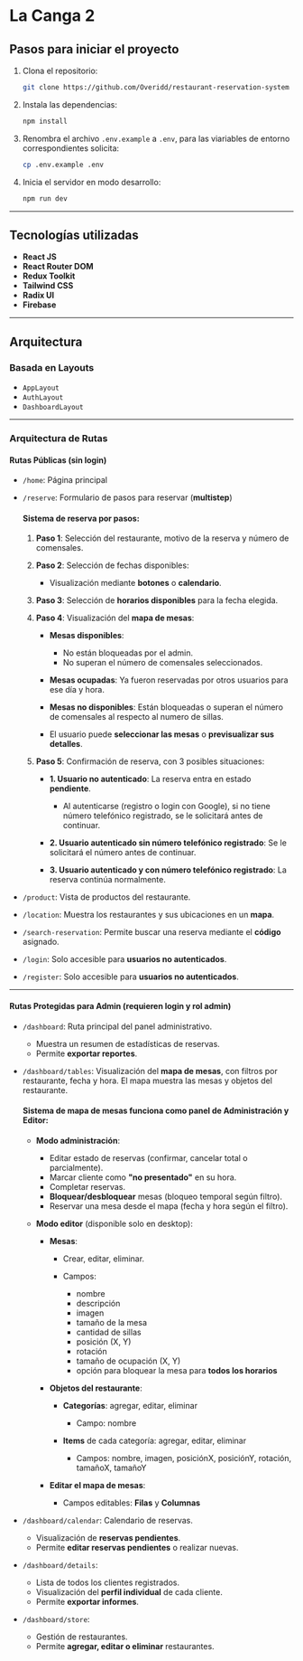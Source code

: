 # **La Canga 2** 

## Pasos para iniciar el proyecto

1. Clona el repositorio:

   ```bash
   git clone https://github.com/Overidd/restaurant-reservation-system
   ```

2. Instala las dependencias:

   ```bash
   npm install
   ```
3. Renombra el archivo `.env.example` a `.env`, para las viariables de entorno correspondientes solicita:

   ```bash
   cp .env.example .env
   ```

4. Inicia el servidor en modo desarrollo:

   ```bash
   npm run dev
   ```

---

## Tecnologías utilizadas

* **React JS**
* **React Router DOM**
* **Redux Toolkit**
* **Tailwind CSS**
* **Radix UI**
* **Firebase**

---

## Arquitectura

### Basada en Layouts

* `AppLayout`
* `AuthLayout`
* `DashboardLayout`

---

### Arquitectura de Rutas

#### Rutas Públicas (sin login)

* `/home`: Página principal

* `/reserve`: Formulario de pasos para reservar (**multistep**)

  #### Sistema de reserva por pasos:

  1. **Paso 1**: Selección del restaurante, motivo de la reserva y número de comensales.
  2. **Paso 2**: Selección de fechas disponibles:

     * Visualización mediante **botones** o **calendario**.
  3. **Paso 3**: Selección de **horarios disponibles** para la fecha elegida.
  4. **Paso 4**: Visualización del **mapa de mesas**:

     * **Mesas disponibles**:

       * No están bloqueadas por el admin.
       * No superan el número de comensales seleccionados.
     * **Mesas ocupadas**: Ya fueron reservadas por otros usuarios para ese día y hora.
     * **Mesas no disponibles**: Están bloqueadas o superan el número de comensales al respecto al numero de sillas.
     * El usuario puede **seleccionar las mesas** o **previsualizar sus detalles**.
  5. **Paso 5**: Confirmación de reserva, con 3 posibles situaciones:

     * **1. Usuario no autenticado**: La reserva entra en estado **pendiente**.

       * Al autenticarse (registro o login con Google), si no tiene número telefónico registrado, se le solicitará antes de continuar.
     * **2. Usuario autenticado sin número telefónico registrado**: Se le solicitará el número antes de continuar.
     * **3. Usuario autenticado y con número telefónico registrado**: La reserva continúa normalmente.

* `/product`: Vista de productos del restaurante.

* `/location`: Muestra los restaurantes y sus ubicaciones en un **mapa**.

* `/search-reservation`: Permite buscar una reserva mediante el **código** asignado.

* `/login`: Solo accesible para **usuarios no autenticados**.

* `/register`: Solo accesible para **usuarios no autenticados**.

---

#### Rutas Protegidas para Admin (requieren login y rol admin)

* `/dashboard`:
  Ruta principal del panel administrativo.

  * Muestra un resumen de estadísticas de reservas.
  * Permite **exportar reportes**.

* `/dashboard/tables`:
  Visualización del **mapa de mesas**, con filtros por restaurante, fecha y hora.
  El mapa muestra las mesas y objetos del restaurante.

  #### Sistema de mapa de mesas funciona como panel de Administración y Editor:

  * **Modo administración**:
    * Editar estado de reservas (confirmar, cancelar total o parcialmente).
    * Marcar cliente como **"no presentado"** en su hora.
    * Completar reservas.
    * **Bloquear/desbloquear** mesas (bloqueo temporal según filtro).
    * Reservar una mesa desde el mapa (fecha y hora según el filtro).

  * **Modo editor** (disponible solo en desktop):

    * **Mesas**:

      * Crear, editar, eliminar.
      * Campos:

        * nombre
        * descripción
        * imagen
        * tamaño de la mesa
        * cantidad de sillas
        * posición (X, Y)
        * rotación
        * tamaño de ocupación (X, Y)
        * opción para bloquear la mesa para **todos los horarios**

    * **Objetos del restaurante**:

      * **Categorías**: agregar, editar, eliminar

        * Campo: nombre
      * **Items** de cada categoría: agregar, editar, eliminar

        * Campos: nombre, imagen, posiciónX, posiciónY, rotación, tamañoX, tamañoY

    * **Editar el mapa de mesas**:

      * Campos editables: **Filas** y **Columnas**

* `/dashboard/calendar`:
  Calendario de reservas.

  * Visualización de **reservas pendientes**.
  * Permite **editar reservas pendientes** o realizar nuevas.

* `/dashboard/details`:

  * Lista de todos los clientes registrados.
  * Visualización del **perfil individual** de cada cliente.
  * Permite **exportar informes**.

* `/dashboard/store`:

  * Gestión de restaurantes.
  * Permite **agregar, editar o eliminar** restaurantes.
